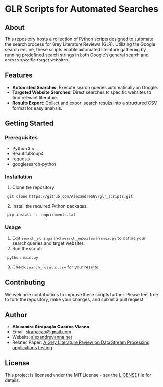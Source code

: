 # GLR Scripts for Automated Searches

## About

This repository hosts a collection of Python scripts designed to automate the search process for Grey Literature Reviews (GLR). Utilizing the Google search engine, these scripts enable automated literature gathering by running predefined search strings in both Google's general search and across specific target websites.

## Features

- **Automated Searches**: Execute search queries automatically on Google.
- **Targeted Website Searches**: Direct searches to specific websites to find relevant literature.
- **Results Export**: Collect and export search results into a structured CSV format for easy analysis.

## Getting Started

### Prerequisites

- Python 3.x
- BeautifulSoup4
- requests
- googlesearch-python

### Installation

1. Clone the repository:
  ```bash
   git clone https://github.com/AlexandreSGV/glr_scripts.git
  ```
2. Install the required Python packages:
  ```bash
   pip install -r requirements.txt
  ```

### Usage

1. Edit `search_strings` and `search_websites` in `main.py` to define your search queries and target websites.
2. Run the script:
  ```bash
   python main.py
  ```

3. Check `search_results.csv` for your results.

## Contributing

We welcome contributions to improve these scripts further. Please feel free to fork the repository, make your changes, and submit a pull request.

## Author

- **Alexandre Strapação Guedes Vianna**
- Email: strapacao@gmail.com
- Website: [alexandrevianna.net](http://alexandrevianna.net)
- Related Paper: [A Grey Literature Review on Data Stream Processing applications testing](https://www.sciencedirect.com/science/article/abs/pii/S0164121223001395)

## License

This project is licensed under the MIT License - see the [LICENSE](LICENSE) file for details.
